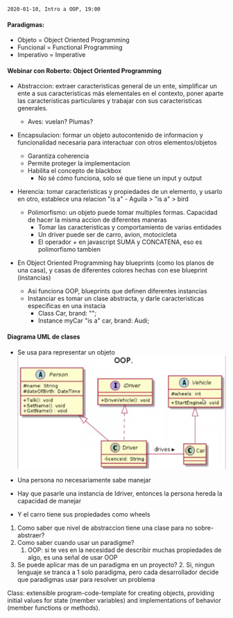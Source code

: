 `2020-01-10, Intro a OOP, 19:00`

#### Paradigmas:
- Objeto = Object Oriented Programming
- Funcional = Functional Programming
- Imperativo = Imperative

#### Webinar con Roberto: Object Oriented Programming
- Abstraccion: extraer caracteristicas general de un ente, simplificar un ente a sus caracteristicas más elementales en el contexto, poner aparte las caracteristicas particulares y trabajar con sus caracteristicas generales.
	- Aves: vuelan? Plumas?
- Encapsulacion: formar un objeto autocontenido de informacion y funcionalidad necesaria para interactuar con otros elementos/objetos
	- Garantiza coherencia
	- Permite proteger la implementacion
	- Habilita el concepto de blackbox
		- No sé cómo funciona, solo sé que tiene un input y output
- Herencia: tomar caracteristicas y propiedades de un elemento, y usarlo en otro, establece una relacion "is a"
		- Aguila > "is a" > bird
	- Polimorfismo: un objeto puede tomar multiples formas. Capacidad de hacer la misma accion de diferentes maneras
		- Tomar las caracteristicas y comportamiento de varias entidades
		- Un driver puede ser de carro, avion, motocicleta
		- El operador + en javascript SUMA y CONCATENA, eso es polimorfismo tambien

- En Object Oriented Programming hay blueprints (como los planos de una casa), y casas de diferentes colores hechas con ese blueprint (instancias)
	- Asi funciona OOP, blueprints que definen diferentes instancias
	- Instanciar es tomar un clase abstracta, y darle caracteristicas especificas en una instacia
		- Class Car, brand: "";
		- Instance myCar "is a" car, brand: Audi;

#### Diagrama UML de clases
- Se usa para representar un objeto
	![](https://raw.githubusercontent.com/CarlosGomezDev/Study-notes/main/src/img/09-1.png)

- Una persona no necesariamente sabe manejar
- Hay que pasarle una instancia de Idriver, entonces la persona hereda la capacidad de manejar
- Y el carro tiene sus propiedades como wheels

1. Como saber que nivel de abstraccion tiene una clase para no sobre-abstraer?
2. Como saber cuando usar un paradigme?
	1. OOP: si te ves en la necesidad de describir muchas propiedades de algo, es una señal de usar OOP
3. Se puede aplicar mas de un paradigma en un proyecto?
	2. Si, ningun lenguaje se tranca a 1 solo paradigma, pero cada desarrollador decide que paradigmas usar para resolver un problema

Class: extensible program-code-template for creating objects, providing initial values for state (member variables) and implementations of behavior (member functions or methods).
